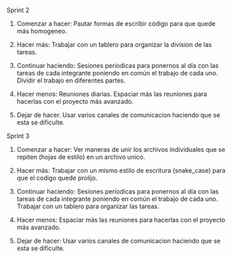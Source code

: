 Sprint 2

1. Comenzar a hacer:
Pautar formas de escribir código para que quede más homogeneo.

2. Hacer más:
Trabajar con un tablero para organizar la division de las tareas.

3. Continuar haciendo:
Sesiones periodicas para ponernos al día con las tareas de cada integrante poniendo en común el
trabajo de cada uno.
Dividir el trabajo en diferentes partes.

4. Hacer menos:
Reuniones diarias. Espaciar más las reuniones para hacerlas con el proyecto más avanzado.

5. Dejar de hacer.
Usar varios canales de comunicacion haciendo que se esta se dificulte.

Sprint 3

1. Comenzar a hacer:
Ver maneras de unir los archivos individuales que se repiten (hojas de estilo) en un archivo unico.

2. Hacer más:
Trabajar con un mismo estilo de escritura (snake_case) para que el codigo quede prolijo.

3. Continuar haciendo:
Sesiones periodicas para ponernos al día con las tareas de cada integrante poniendo en común el
trabajo de cada uno.
Trabajar con un tablero para organizar las tareas.

4. Hacer menos:
Espaciar más las reuniones para hacerlas con el proyecto más avanzado.

5. Dejar de hacer:
Usar varios canales de comunicacion haciendo que se esta se dificulte.
